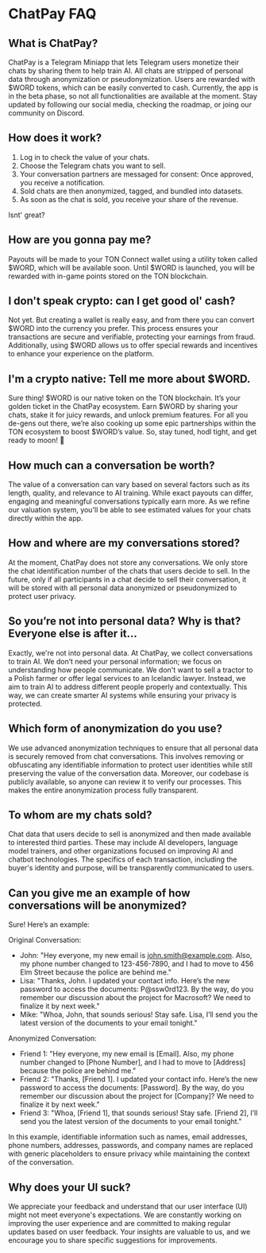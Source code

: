 # ChatPay FAQ

## What is ChatPay?

ChatPay is a Telegram Miniapp that lets Telegram users monetize their chats by sharing them to help train AI. All chats are stripped of personal data through anonymization or pseudonymization. Users are rewarded with $WORD tokens, which can be easily converted to cash. Currently, the app is in the beta phase, so not all functionalities are available at the moment. Stay updated by following our social media, checking the roadmap, or joing our community on Discord.

## How does it work?

1. Log in to check the value of your chats.
2. Choose the Telegram chats you want to sell.
3. Your conversation partners are messaged for consent: Once approved, you receive a notification.
4. Sold chats are then anonymized, tagged, and bundled into datasets.
5. As soon as the chat is sold, you receive your share of the revenue.

Isnt' great?

## How are you gonna pay me?

Payouts will be made to your TON Connect wallet using a utility token called $WORD, which will be available soon. Until $WORD is launched, you will be rewarded with in-game points stored on the TON blockchain.

## I don't speak crypto: can I get good ol' cash?

Not yet. But creating a wallet is really easy, and from there you can convert $WORD into the currency you prefer. This process ensures your transactions are secure and verifiable, protecting your earnings from fraud. Additionally, using $WORD allows us to offer special rewards and incentives to enhance your experience on the platform.

## I'm a crypto native: Tell me more about $WORD.

Sure thing! $WORD is our native token on the TON blockchain. It’s your golden ticket in the ChatPay ecosystem. Earn $WORD by sharing your chats, stake it for juicy rewards, and unlock premium features. For all you de-gens out there, we’re also cooking up some epic partnerships within the TON ecosystem to boost $WORD’s value. So, stay tuned, hodl tight, and get ready to moon! 🚀

## How much can a conversation be worth?

The value of a conversation can vary based on several factors such as its length, quality, and relevance to AI training. While exact payouts can differ, engaging and meaningful conversations typically earn more. As we refine our valuation system, you'll be able to see estimated values for your chats directly within the app.

## How and where are my conversations stored?

At the moment, ChatPay does not store any conversations. We only store the chat identification number of the chats that users decide to sell. In the future, only if all participants in a chat decide to sell their conversation, it will be stored with all personal data anonymized or pseudonymized to protect user privacy.

## So you’re not into personal data? Why is that? Everyone else is after it...

Exactly, we're not into personal data. At ChatPay, we collect conversations to train AI. We don’t need your personal information; we focus on understanding how people communicate. We don't want to sell a tractor to a Polish farmer or offer legal services to an Icelandic lawyer. Instead, we aim to train AI to address different people properly and contextually. This way, we can create smarter AI systems while ensuring your privacy is protected.

## Which form of anonymization do you use?

We use advanced anonymization techniques to ensure that all personal data is securely removed from chat conversations. This involves removing or obfuscating any identifiable information to protect user identities while still preserving the value of the conversation data. Moreover, our codebase is publicly available, so anyone can review it to verify our processes. This makes the entire anonymization process fully transparent.

## To whom are my chats sold?

Chat data that users decide to sell is anonymized and then made available to interested third parties. These may include AI developers, language model trainers, and other organizations focused on improving AI and chatbot technologies. The specifics of each transaction, including the buyer's identity and purpose, will be transparently communicated to users.

## Can you give me an example of how conversations will be anonymized?

Sure! Here’s an example:

Original Conversation:

- John: "Hey everyone, my new email is john.smith@example.com. Also, my phone number changed to 123-456-7890, and I had to move to 456 Elm Street because the police are behind me."
- Lisa: "Thanks, John. I updated your contact info. Here’s the new password to access the documents: P@ssw0rd123. By the way, do you remember our discussion about the project for Macrosoft? We need to finalize it by next week."
- Mike: "Whoa, John, that sounds serious! Stay safe. Lisa, I’ll send you the latest version of the documents to your email tonight."

Anonymized Conversation:

- Friend 1: "Hey everyone, my new email is [Email]. Also, my phone number changed to [Phone Number], and I had to move to [Address] because the police are behind me."
- Friend 2: "Thanks, [Friend 1]. I updated your contact info. Here’s the new password to access the documents: [Password]. By the way, do you remember our discussion about the project for [Company]? We need to finalize it by next week."
- Friend 3: "Whoa, [Friend 1], that sounds serious! Stay safe. [Friend 2], I’ll send you the latest version of the documents to your email tonight."

In this example, identifiable information such as names, email addresses, phone numbers, addresses, passwords, and company names are replaced with generic placeholders to ensure privacy while maintaining the context of the conversation.

## Why does your UI suck?

We appreciate your feedback and understand that our user interface (UI) might not meet everyone's expectations. We are constantly working on improving the user experience and are committed to making regular updates based on user feedback. Your insights are valuable to us, and we encourage you to share specific suggestions for improvements.
